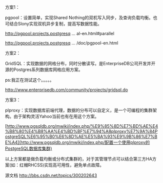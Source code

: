 方案1：

pgpool：设置简单，实现Shared Nothing的双机写入同步，及查询负载均衡。也可结合Slony实现双机异步复制，提高写数据性能。

http://pgpool.projects.postgresq ... al-en.html#parallel

http://pgpool.projects.postgresq ... /doc/pgpool-en.html

 

方案2：

GridSQL：实现数据的网格分布，同时分散读写。是EnterpriseDB公司开发并开源的Postgres系列数据库网格应用方案。

ps:我正在测试这个。。。。。

http://www.enterprisedb.com/community/projects/gridsql.do

 

方案3：

plproxy：实现数据库前端代理，数据的分布可以自定义，是一个可编程的集群架构。由于架构灵活Yahoo当前也有在用这个方案。

[http://www.pgsqldb.org/mwiki/index.php/%E9%85%8D%E7%BD%AE%E4%B8%80%E4%B8%AA%E4%BD%BF%E7%94%A8plproxy%E7%9A%84PostgreSQL%E6%95%B0%E6%8D%AE%E5%BA%93%E9%9B%86%E7%BE%A4](http://www.pgsqldb.org/mwiki/index.php/配置一个使用plproxy的PostgreSQL数据库集群)

 

以上方案都是做负载均衡或分布式集群的，对于其管理节点可以结合第三方HA方案(如：红帽RHCSS)实现高可用性，避免单点故障。 

 

源文档 <http://bbs.csdn.net/topics/300202643> 